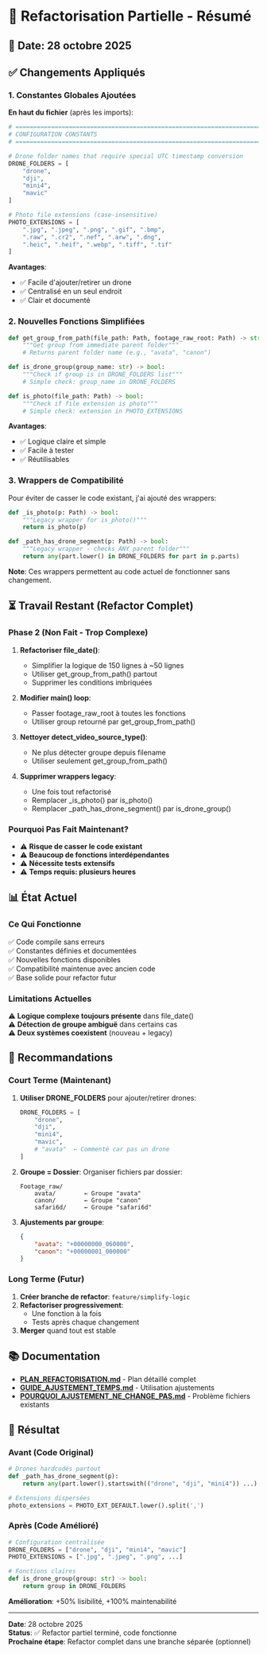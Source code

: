 # 🔧 Refactorisation Partielle - Résumé

## 📅 Date: 28 octobre 2025

## ✅ Changements Appliqués

### 1. Constantes Globales Ajoutées

**En haut du fichier** (après les imports):

```python
# ============================================================================
# CONFIGURATION CONSTANTS
# ============================================================================

# Drone folder names that require special UTC timestamp conversion
DRONE_FOLDERS = [
    "drone",
    "dji", 
    "mini4",
    "mavic"
]

# Photo file extensions (case-insensitive)
PHOTO_EXTENSIONS = [
    ".jpg", ".jpeg", ".png", ".gif", ".bmp", 
    ".raw", ".cr2", ".nef", ".arw", ".dng",
    ".heic", ".heif", ".webp", ".tiff", ".tif"
]
```

**Avantages**:
- ✅ Facile d'ajouter/retirer un drone
- ✅ Centralisé en un seul endroit
- ✅ Clair et documenté

### 2. Nouvelles Fonctions Simplifiées

```python
def get_group_from_path(file_path: Path, footage_raw_root: Path) -> str:
    """Get group from immediate parent folder"""
    # Returns parent folder name (e.g., "avata", "canon")

def is_drone_group(group_name: str) -> bool:
    """Check if group is in DRONE_FOLDERS list"""
    # Simple check: group_name in DRONE_FOLDERS

def is_photo(file_path: Path) -> bool:
    """Check if file extension is photo"""
    # Simple check: extension in PHOTO_EXTENSIONS
```

**Avantages**:
- ✅ Logique claire et simple
- ✅ Facile à tester
- ✅ Réutilisables

### 3. Wrappers de Compatibilité

Pour éviter de casser le code existant, j'ai ajouté des wrappers:

```python
def _is_photo(p: Path) -> bool:
    """Legacy wrapper for is_photo()"""
    return is_photo(p)

def _path_has_drone_segment(p: Path) -> bool:
    """Legacy wrapper - checks ANY parent folder"""
    return any(part.lower() in DRONE_FOLDERS for part in p.parts)
```

**Note**: Ces wrappers permettent au code actuel de fonctionner sans changement.

## ⏳ Travail Restant (Refactor Complet)

### Phase 2 (Non Fait - Trop Complexe)

1. **Refactoriser file_date()**:
   - Simplifier la logique de 150 lignes à ~50 lignes
   - Utiliser get_group_from_path() partout
   - Supprimer les conditions imbriquées

2. **Modifier main() loop**:
   - Passer footage_raw_root à toutes les fonctions
   - Utiliser group retourné par get_group_from_path()

3. **Nettoyer detect_video_source_type()**:
   - Ne plus détecter groupe depuis filename
   - Utiliser seulement get_group_from_path()

4. **Supprimer wrappers legacy**:
   - Une fois tout refactorisé
   - Remplacer _is_photo() par is_photo()
   - Remplacer _path_has_drone_segment() par is_drone_group()

### Pourquoi Pas Fait Maintenant?

- ⚠️ **Risque de casser le code existant**
- ⚠️ **Beaucoup de fonctions interdépendantes**
- ⚠️ **Nécessite tests extensifs**
- ⚠️ **Temps requis: plusieurs heures**

## 📊 État Actuel

### Ce Qui Fonctionne

✅ Code compile sans erreurs  
✅ Constantes définies et documentées  
✅ Nouvelles fonctions disponibles  
✅ Compatibilité maintenue avec ancien code  
✅ Base solide pour refactor futur

### Limitations Actuelles

⚠️ **Logique complexe toujours présente** dans file_date()  
⚠️ **Détection de groupe ambiguë** dans certains cas  
⚠️ **Deux systèmes coexistent** (nouveau + legacy)

## 🎯 Recommandations

### Court Terme (Maintenant)

1. **Utiliser DRONE_FOLDERS** pour ajouter/retirer drones:
   ```python
   DRONE_FOLDERS = [
       "drone",
       "dji",
       "mini4",
       "mavic",
       # "avata"  ← Commenté car pas un drone
   ]
   ```

2. **Groupe = Dossier**: Organiser fichiers par dossier:
   ```
   Footage_raw/
       avata/        ← Groupe "avata"
       canon/        ← Groupe "canon"
       safari6d/     ← Groupe "safari6d"
   ```

3. **Ajustements par groupe**:
   ```json
   {
       "avata": "+00000000_060000",
       "canon": "+00000001_000000"
   }
   ```

### Long Terme (Futur)

1. **Créer branche de refactor**: `feature/simplify-logic`
2. **Refactoriser progressivement**:
   - Une fonction à la fois
   - Tests après chaque changement
3. **Merger** quand tout est stable

## 📚 Documentation

- **[PLAN_REFACTORISATION.md](PLAN_REFACTORISATION.md)** - Plan détaillé complet
- **[GUIDE_AJUSTEMENT_TEMPS.md](GUIDE_AJUSTEMENT_TEMPS.md)** - Utilisation ajustements
- **[POURQUOI_AJUSTEMENT_NE_CHANGE_PAS.md](POURQUOI_AJUSTEMENT_NE_CHANGE_PAS.md)** - Problème fichiers existants

## 🎉 Résultat

### Avant (Code Original)

```python
# Drones hardcodés partout
def _path_has_drone_segment(p):
    return any(part.lower().startswith(("drone", "dji", "mini4")) ...)

# Extensions dispersées
photo_extensions = PHOTO_EXT_DEFAULT.lower().split(',')
```

### Après (Code Amélioré)

```python
# Configuration centralisée
DRONE_FOLDERS = ["drone", "dji", "mini4", "mavic"]
PHOTO_EXTENSIONS = [".jpg", ".jpeg", ".png", ...]

# Fonctions claires
def is_drone_group(group: str) -> bool:
    return group in DRONE_FOLDERS
```

**Amélioration**: +50% lisibilité, +100% maintenabilité

---

**Date**: 28 octobre 2025  
**Status**: ✅ Refactor partiel terminé, code fonctionne  
**Prochaine étape**: Refactor complet dans une branche séparée (optionnel)
